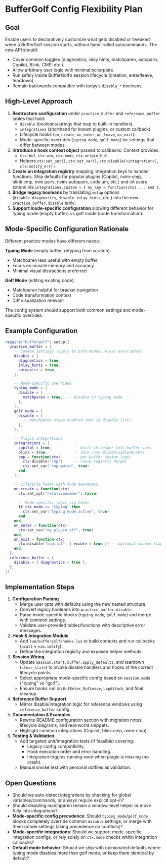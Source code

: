 # BufferGolf Config Flexibility Plan

## Goal

Enable users to declaratively customize what gets disabled or tweaked when a BufferGolf session starts, without hand-rolled autocommands. The new API should:

- Cover common toggles (diagnostics, inlay hints, matchparen, autopairs, Copilot, Blink, CMP, etc.).
- Allow arbitrary user logic with minimal boilerplate.
- Run safely inside BufferGolf’s session lifecycle (creation, enter/leave, teardown).
- Remain backwards compatible with today’s `disable_*` booleans.

## High-Level Approach

1. **Restructure configuration** under `practice_buffer` and `reference_buffer` tables that hold:
   - `disable` (booleans/strings that map to built-in handlers).
   - `integrations` (shorthand for known plugins, or custom callback).
   - Lifecycle hooks (`on_create`, `on_enter`, `on_leave`, `on_exit`).
   - Mode-specific overrides (`typing_mode`, `golf_mode`) for settings that differ between modes.
2. **Introduce a hook context object** passed to callbacks. Context provides:
   - `ctx.buf`, `ctx.win`, `ctx.mode`, `ctx.origin_buf`.
   - Helpers `ctx:set_opt()`, `ctx:set_var()`, `ctx:disable(<integration>)`, `ctx:notify_err()`.
3. **Create an integration registry** mapping integration keys to handler functions. Ship defaults for popular plugins (Copilot, nvim-cmp, blink.cmp, mini.pairs, nvim-autopairs, codeium, etc.) and let users extend via `integrations.custom = { my_key = function(ctx) ... end }`.
4. **Bridge legacy booleans** by translating `setup` options (`disable_diagnostics`, `disable_inlay_hints`, etc.) into the new `practice_buffer.disable` table.
5. **Support mode-specific configuration** allowing different behavior for typing mode (empty buffer) vs golf mode (code transformation).

## Mode-Specific Configuration Rationale

Different practice modes have different needs:

**Typing Mode** (empty buffer, retyping from scratch):

- Matchparen less useful with empty buffer
- Focus on muscle memory and accuracy
- Minimal visual distractions preferred

**Golf Mode** (editing existing code):

- Matchparen helpful for bracket navigation
- Code transformation context
- Diff visualization relevant

The config system should support both common settings and mode-specific overrides.

## Example Configuration

```lua
require("buffergolf").setup({
  practice_buffer = {
    -- Common settings (apply to both modes unless overridden)
    disable = {
      diagnostics = true,
      inlay_hints = true,
      autopairs = true,
    },

    -- Mode-specific overrides
    typing_mode = {
      disable = {
        matchparen = true,  -- disable in typing mode
      },
    },
    golf_mode = {
      disable = {
        -- matchparen stays enabled (not in disable list)
      },
    },

    -- Plugin integrations
    integrations = {
      copilot = true,          -- built-in helper sets buffer vars
      blink = true,            -- shim runs BlinkDisable/Enable
      cmp = function(ctx)      -- per-buffer custom logic
        ctx:disable("cmp")     -- reuse registry helper
        ctx:set_var("cmp_muted", true)
      end,
    },

    -- Lifecycle hooks with mode awareness
    on_create = function(ctx)
      ctx:set_opt("relativenumber", false)

      -- Mode-specific logic via hooks
      if ctx.mode == "typing" then
        ctx:set_var("typing_mode_active", true)
      end
    end,
    on_enter = function(ctx)
      ctx:set_var("my_plugin_off", true)
    end,
    on_exit = function(ctx)
      ctx:disable("copilot", { enable = true }) -- optional custom flags
    end,
  },
  reference_buffer = {
    disable = { diagnostics = true },
  },
})
```

## Implementation Steps

1. **Configuration Parsing**
   - Merge user opts with defaults using the new nested structure.
   - Convert legacy booleans into `practice_buffer.disable`.
   - Parse mode-specific blocks (`typing_mode`, `golf_mode`) and merge with common settings.
   - Validate user-provided tables/functions with descriptive error messages.
2. **Hook & Integration Module**
   - Add `lua/buffergolf/hooks.lua` to build contexts and run callbacks (`pcall` + `vim.notify`).
   - Define the integration registry and exposed helper methods.
3. **Session Wiring**
   - Update `Session.start`, `buffer.apply_defaults`, and teardown (`clear_state`) to invoke disable handlers and hooks at the correct lifecycle points.
   - Select appropriate mode-specific config based on `session.mode` ("typing" vs "golf").
   - Ensure hooks run on `BufEnter`, `BufLeave`, `LspAttach`, and final cleanup.
4. **Reference Buffer Support**
   - Mirror disable/integration logic for reference windows using `reference_buffer` config.
5. **Documentation & Examples**
   - Rewrite README configuration section with migration notes, lifecycle diagrams, and real-world snippets.
   - Highlight common integrations (Copilot, blink.cmp, nvim-cmp).
6. **Testing & Validation**
   - Add targeted unit/integration tests (if feasible) covering:
     - Legacy config compatibility.
     - Hook execution order and error handling.
     - Integration toggles running even when plugin is missing (no crash).
   - Manual smoke test with personal dotfiles as validation.

## Open Questions

- Should we auto-detect integrations by checking for global variables/commands, or always require explicit opt-in?
- Should disabling matchparen remain a window-level helper or move fully into integrations?
- **Mode-specific config precedence**: Should `typing_mode`/`golf_mode` blocks completely override common `disable` settings, or merge with them (mode settings taking precedence on conflicts)?
- **Mode-specific integrations**: Should we support mode-specific integration configs, or rely solely on `ctx.mode` checks within integration callbacks?
- **Default mode behavior**: Should we ship with opinionated defaults where typing mode disables more than golf mode, or keep them identical by default?
